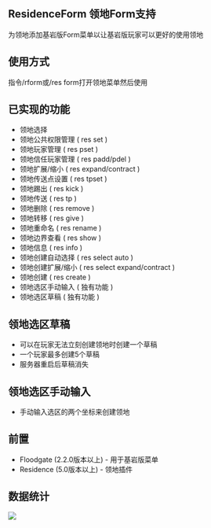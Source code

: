 ## ResidenceForm 领地Form支持
为领地添加基岩版Form菜单以让基岩版玩家可以更好的使用领地
## 使用方式
指令/rform或/res form打开领地菜单然后使用
## 已实现的功能
* 领地选择
* 领地公共权限管理 ( res set )
* 领地玩家管理 ( res pset )
* 领地信任玩家管理 ( res padd/pdel )
* 领地扩展/缩小 ( res expand/contract )
* 领地传送点设置 ( res tpset )
* 领地踢出 ( res kick )
* 领地传送 ( res tp )
* 领地删除 ( res remove )
* 领地转移 ( res give )
* 领地重命名 ( res rename )
* 领地边界查看 ( res show )
* 领地信息 ( res info )
* 领地创建自动选择 ( res select auto )
* 领地创建扩展/缩小 ( res select expand/contract )
* 领地创建 ( res create )
* 领地选区手动输入 ( 独有功能 )
* 领地选区草稿 ( 独有功能 )
## 领地选区草稿
* 可以在玩家无法立刻创建领地时创建一个草稿
* 一个玩家最多创建5个草稿
* 服务器重启后草稿消失
## 领地选区手动输入
* 手动输入选区的两个坐标来创建领地
## 前置
* Floodgate (2.2.0版本以上) - 用于基岩版菜单
* Residence (5.0版本以上) - 领地插件
## 数据统计
![](https://bstats.org/signatures/bukkit/ResidenceForm.svg)